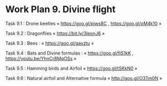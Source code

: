 # Work Plan 9. Divine flight

Task 9.1 : Drone beetles « https://goo.gl/pjws8C , https://goo.gl/oM4k10 »

Task 9.2 : Dragonflies « https://bit.ly/3leonJ6 »

Task 9.3 : Bees : « ‪https://goo.gl/gavztu »

Task 9.4 : Bats and Divine formulas :
« https://goo.gl/fiS1kK , https://youtu.be/YhnCr8MqOSs »

Task 9.5 : Hamming birds and Airfoil « https://goo.gl/tSKkN0 »

Task 9.6 : Natural airfoil and Alternative formula « http://goo.gl/O3Tm0N »
